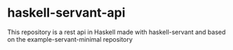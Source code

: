 # haskell-servant-api
This repository is a rest api in Haskell made with haskell-servant and based on the example-servant-minimal repository
